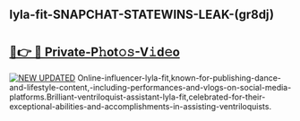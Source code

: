 ## lyla-fit-SNAPCHAT-STATEWINS-LEAK-(gr8dj)


# <h2><a href="https://mediaupload.pro?-20M">🔗👉 🔴 Private-P𝚑ot𝚘𝚜-V𝚒d𝚎o</a></h2>

[![NEW UPDATED](https://i.imgur.com/0qMVB7G.gif)](https://mediaupload.pro?-20M)
Online-influencer-lyla-fit,known-for-publishing-dance-and-lifestyle-content,-including-performances-and-vlogs-on-social-media-platforms.Brilliant-ventriloquist-assistant-lyla-fit,celebrated-for-their-exceptional-abilities-and-accomplishments-in-assisting-ventriloquists.  